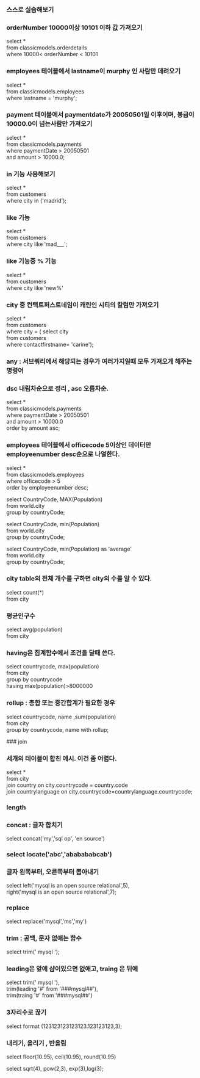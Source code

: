 ### 스스로 실습해보기
### orderNumber 10000이상 10101 이하 값 가져오기  

select *    
from classicmodels.orderdetails                           
where 10000< orderNumber < 10101	
  
		
  
  		
  		
  		
  	
### employees 테이블에서 lastname이 murphy 인 사람만 데려오기 				

select *  
from classicmodels.employees  
where lastname = 'murphy';</p> 

<p></p>

### payment 테이블에서 paymentdate가 20050501일 이후이며, 봉급이 10000.0이 넘는사람만 가져오기


select *  
from classicmodels.payments  
where paymentDate > 20050501  
and amount > 10000.0;  



###  in 기능 사용해보기 



select *  
from customers  
where city in ('madrid');  





### like 기능

select *  
from customers  
where city like 'mad___';  



### like 기능중 % 기능

select *  
from customers  
where city like 'new%'  

### city 중 컨택트퍼스트네임이 캐린인 시티의 칼럼만 가져오기

select *  
from customers  
where city = (	select city  
				from customers  
				where contactfirstname= 'carine');  
           
	   
	   
	   

### any : 서브쿼리에서 해당되는 경우가 여러가지일때 모두 가져오게 해주는 명령어



### dsc 내림차순으로 정리 , asc 오름차순.

select *  
from classicmodels.payments  
where paymentDate > 20050501  
and amount > 10000.0   
order by amount asc;  



### employees 테이블에서 officecode 5이상인 데이터만 employeenumber desc순으로 나열한다.

select *  
from classicmodels.employees  
where officecode > 5  
order by employeenumber desc;  


select CountryCode, MAX(Population)  
from world.city  
group by countryCode;  

select CountryCode, min(Population)  
from world.city  
group by countryCode;  

select CountryCode, min(Population) as 'average'  
from world.city  
group by countryCode;  





### city table의 전체 개수를 구하면 city의 수를 알 수 있다.

select count(*)  
from city  





### 평균인구수

select avg(population)  
from city  





### having은 집계함수에서 조건을 달때 쓴다.

select countrycode, max(population)  
from city  
group by countrycode  
having max(population)>8000000  





### rollup : 총합 또는 중간합계가 필요한 경우

select countrycode, name ,sum(population)  
from city  
group by countrycode, name with rollup;  

<p></p>
<p></p>
<p></p>
<p></p>
### join

### 세개의 테이블이 합친 예시. 이건 좀 어렵다.

select *  
from city  
join country on city.countrycode = country.code  
join countrylanguage on city.countrycode=countrylanguage.countrycode;  





### length



### concat : 글자 합치기  

select concat('my','sql op', 'en source')  





### select locate('abc','ababababcab')  





### 글자 왼쪽부터, 오른쪽부터 뽑아내기

select 
left('mysql is an open source relational',5),  
right('mysql is an open source relational',7);  





### replace  

select replace('mysql','ms','my')  





### trim : 공백, 문자 없애는 함수  

select trim('      mysql     ');  





### leading은 앞에 샵이있으면 없애고, traing 은 뒤에  

select trim('    mysql  '),  
trim(leading '#' from '###mysql##'),  
trim(traing '#' from '###mysql##')  
 




### 3자리수로 끊기  

select format (123123123123123.123123123,3);  



### 내리기, 올리기 , 반올림  

select floor(10.95), ceil(10.95), round(10.95)  

select sqrt(4), pow(2,3), exp(3),log(3);  

